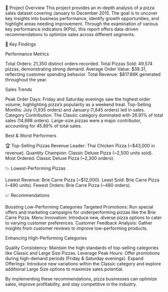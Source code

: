 📌 Project Overview
This project provides an in-depth analysis of a pizza sales dataset covering January to December 2015. The goal is to uncover key insights into business performance, identify growth opportunities, and highlight areas needing improvement. Through the examination of various key performance indicators (KPIs), this report offers data-driven recommendations to optimize sales across different segments.

🔑 Key Findings

Performance Metrics

Total Orders: 21,350 distinct orders recorded.
Total Pizzas Sold: 49,574 pizzas, demonstrating strong demand.
Average Order Value: $38.31, reflecting customer spending behavior.
Total Revenue: $817.86K generated throughout the year.

Sales Trends

Peak Order Days: Friday and Saturday evenings saw the highest order volume, highlighting pizza’s popularity as a weekend treat.
Top-Selling Months: July (1,935 orders) and January (1,845 orders) led in sales.
Category Contribution: The Classic category dominated with 26.91% of total sales (14,888 orders). Large-size pizzas were a major contributor, accounting for 45.89% of total sales.

Best & Worst Performers

🏆 Top-Selling Pizzas
Revenue Leader: Thai Chicken Pizza (~$43,000 in revenue).
Quantity Champion: Classic Deluxe Pizza (~2,500 units sold).
Most Ordered: Classic Deluxe Pizza (~2,300 orders).

📉 Lowest-Performing Pizzas

Lowest Revenue: Brie Carre Pizza (~$12,000).
Least Sold: Brie Carre Pizza (~490 units).
Fewest Orders: Brie Carre Pizza (~480 orders).

📈 Recommendations

Boosting Low-Performing Categories
Targeted Promotions: Run special offers and marketing campaigns for underperforming pizzas like the Brie Carre Pizza.
Menu Innovation: Introduce new, diverse pizza options to cater to varying customer preferences.
Customer Feedback Analysis: Gather insights from customer reviews to improve low-performing products.

Enhancing High-Performing Categories

Quality Consistency: Maintain the high standards of top-selling categories like Classic and Large Size Pizzas.
Leverage Peak Hours: Offer promotions during high-demand periods (Friday & Saturday evenings).
Expand Offerings: Introduce new variations within the Classic category and explore additional Large Size options to maximize sales potential.

By implementing these recommendations, pizza businesses can optimize sales, improve profitability, and stay competitive in the industry.

